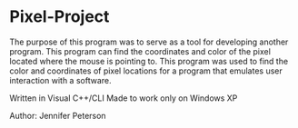 # Pixel-Project
The purpose of this program was to serve as a tool for developing another program. This program can find the coordinates and color of the pixel located where the mouse is pointing to. 
This program was used to find the color and coordinates of pixel locations for a program that emulates user interaction with a software.

Written in Visual C++/CLI
Made to work only on Windows XP

Author: Jennifer Peterson
